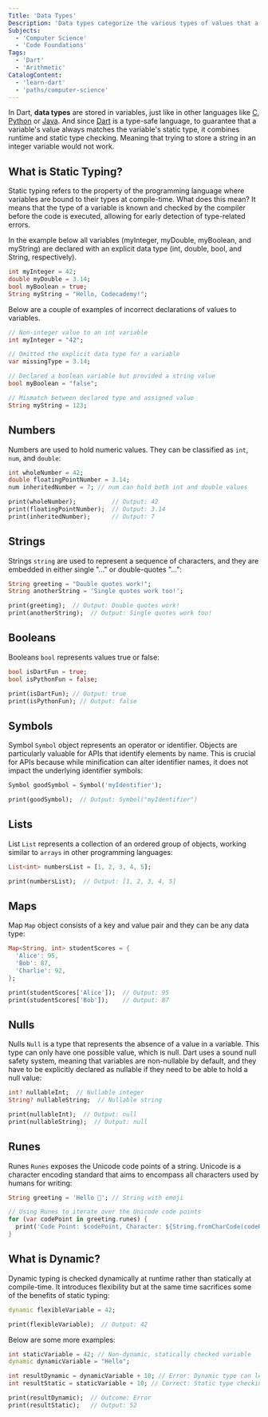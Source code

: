 ```yaml
---
Title: 'Data Types'
Description: 'Data types categorize the various types of values that a program can store and manipulate.'
Subjects:
  - 'Computer Science'
  - 'Code Foundations'
Tags:
  - 'Dart'
  - 'Arithmetic'
CatalogContent:
  - 'learn-dart'
  - 'paths/computer-science'
---
```


In Dart, **data types** are stored in variables, just like in other languages like [C](https://www.codecademy.com/resources/docs/c/variables), [Python](https://www.codecademy.com/resources/docs/python/variables) or [Java](https://www.codecademy.com/resources/docs/java/variables). And since [Dart](https://www.codecademy.com/resources/docs/dart) is a type-safe language, to guarantee that a variable's value always matches the variable's static type, it combines runtime and static type checking. Meaning that trying to store a string in an integer variable would not work.

## What is Static Typing?

Static typing refers to the property of the programming language where variables are bound to their types at compile-time. What does this mean? It means that the type of a variable is known and checked by the compiler before the code is executed, allowing for early detection of type-related errors.

In the example below all variables (myInteger, myDouble, myBoolean, and myString) are declared with an explicit data type (int, double, bool, and String, respectively).

```dart
int myInteger = 42;
double myDouble = 3.14;
bool myBoolean = true;
String myString = "Hello, Codecademy!";
```

Below are a couple of examples of incorrect declarations of values to variables.

```dart
// Non-integer value to an int variable
int myInteger = "42";

// Omitted the explicit data type for a variable
var missingType = 3.14;

// Declared a boolean variable but provided a string value
bool myBoolean = "false";

// Mismatch between declared type and assigned value
String myString = 123;
```

## Numbers

Numbers are used to hold numeric values. They can be classified as `int`, `num`, and `double`:

```dart
int wholeNumber = 42;
double floatingPointNumber = 3.14;
num inheritedNumber = 7; // num can hold both int and double values

print(wholeNumber);          // Output: 42
print(floatingPointNumber);  // Output: 3.14
print(inheritedNumber);      // Output: 7
```

## Strings

Strings `string` are used to represent a sequence of characters, and they are embedded in either single "..." or double-quotes "...":

```dart
String greeting = "Double quotes work!";
String anotherString = 'Single quotes work too!';

print(greeting);  // Output: Double quotes work!
print(anotherString);  // Output: Single quotes work too!
```

## Booleans

Booleans `bool` represents values true or false:

```dart
bool isDartFun = true;
bool isPythonFun = false;

print(isDartFun); // Output: true
print(isPythonFun); // Output: false
```

## Symbols

Symbol `Symbol` object represents an operator or identifier. Objects are particularly valuable for APIs that identify elements by name. This is crucial for APIs because while minification can alter identifier names, it does not impact the underlying identifier symbols:

```dart
Symbol goodSymbol = Symbol('myIdentifier');

print(goodSymbol);  // Output: Symbol("myIdentifier")
```

## Lists

List `List` represents a collection of an ordered group of objects, working similar to `arrays` in other programming languages:

```dart
List<int> numbersList = [1, 2, 3, 4, 5];

print(numbersList);  // Output: [1, 2, 3, 4, 5]
```

## Maps

Map `Map` object consists of a key and value pair and they can be any data type:

```dart
Map<String, int> studentScores = {
  'Alice': 95,
  'Bob': 87,
  'Charlie': 92,
};

print(studentScores['Alice']);  // Output: 95
print(studentScores['Bob']);    // Output: 87
```

## Nulls

Nulls `Null` is a type that represents the absence of a value in a variable. This type can only have one possible value, which is null. Dart uses a sound null safety system, meaning that variables are non-nullable by default, and they have to be explicitly declared as nullable if they need to be able to hold a null value:

```dart
int? nullableInt;  // Nullable integer
String? nullableString;  // Nullable string

print(nullableInt);  // Output: null
print(nullableString);  // Output: null
```

## Runes

Runes `Runes` exposes the Unicode code points of a string. Unicode is a character encoding standard that aims to encompass all characters used by humans for writing:

```dart
String greeting = 'Hello 👋'; // String with emoji

// Using Runes to iterate over the Unicode code points
for (var codePoint in greeting.runes) {
  print('Code Point: $codePoint, Character: ${String.fromCharCode(codePoint)}');
}
```

## What is Dynamic?

Dynamic typing is checked dynamically at runtime rather than statically at compile-time. It introduces flexibility but at the same time sacrifices some of the benefits of static typing:

```dart
dynamic flexibleVariable = 42;

print(flexibleVariable);  // Output: 42
```

Below are some more examples:

```dart
int staticVariable = 42; // Non-dynamic, statically checked variable
dynamic dynamicVariable = "Hello";

int resultDynamic = dynamicVariable + 10; // Error: Dynamic type can lead to runtime errors
int resultStatic = staticVariable + 10; // Correct: Static type checking

print(resultDynamic);  // Outcome: Error
print(resultStatic);   // Output: 52
```
